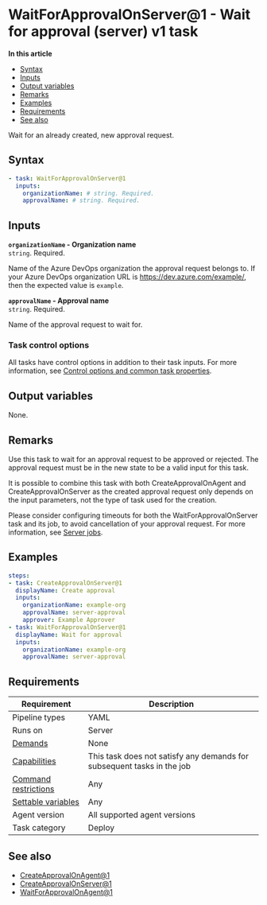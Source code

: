 # WaitForApprovalOnServer@1 - Wait for approval (server) v1 task

**In this article**
- [Syntax](#syntax)
- [Inputs](#inputs)
- [Output variables](#output-variables)
- [Remarks](#remarks)
- [Examples](#examples)
- [Requirements](#requirements)
- [See also](#see-also)

Wait for an already created, new approval request.

## Syntax

```yaml
- task: WaitForApprovalOnServer@1
  inputs:
    organizationName: # string. Required.
    approvalName: # string. Required.
```

## Inputs

**`organizationName` - Organization name**  
`string`. Required.

Name of the Azure DevOps organization the approval request belongs to. 
If your Azure DevOps organization URL is https://dev.azure.com/example/, then the expected value is `example`.

**`approvalName` - Approval name**  
`string`. Required.

Name of the approval request to wait for.

### Task control options

All tasks have control options in addition to their task inputs. 
For more information, see [Control options and common task properties](https://learn.microsoft.com/en-us/azure/devops/pipelines/yaml-schema/steps-task?view=azure-pipelines#common-task-properties).

## Output variables

None.

## Remarks

Use this task to wait for an approval request to be approved or rejected. The approval request must be in the new state to be a valid input for this task.

It is possible to combine this task with both CreateApprovalOnAgent and CreateApprovalOnServer as the created approval request only depends on the
input parameters, not the type of task used for the creation.

Please consider configuring timeouts for both the WaitForApprovalOnServer task and its job, to avoid cancellation of your approval request.
For more information, see [Server jobs](https://learn.microsoft.com/en-us/azure/devops/pipelines/process/phases?view=azure-devops#server-jobs).


## Examples

```yaml
steps:
- task: CreateApprovalOnServer@1
  displayName: Create approval
  inputs:
    organizationName: example-org
    approvalName: server-approval
    approver: Example Approver
- task: WaitForApprovalOnServer@1
  displayName: Wait for approval
  inputs:
    organizationName: example-org  
    approvalName: server-approval
```

## Requirements

|Requirement|Description|
|---|---|
|Pipeline types|YAML|
|Runs on|Server|
|[Demands](https://learn.microsoft.com/en-us/azure/devops/pipelines/yaml-schema/pool-demands?view=azure-pipelines)|None|
|[Capabilities](https://learn.microsoft.com/en-us/azure/devops/pipelines/agents/agents?view=azure-devops#capabilities)|This task does not satisfy any demands for subsequent tasks in the job|
|[Command restrictions](https://learn.microsoft.com/en-us/azure/devops/pipelines/security/templates?view=azure-devops#agent-logging-command-restrictions)|Any|
|[Settable variables](https://learn.microsoft.com/en-us/azure/devops/pipelines/security/templates?view=azure-devops#agent-logging-command-restrictions)|Any|
|Agent version|All supported agent versions|
|Task category|Deploy|

## See also
- [CreateApprovalOnAgent@1](/flexible-approvals/tasks/create-approval-on-agent/create-approval-on-agent-v1.md)
- [CreateApprovalOnServer@1](/flexible-approvals/tasks/create-approval-on-server/create-approval-on-server-v1.md)
- [WaitForApprovalOnAgent@1](/flexible-approvals/tasks/wait-for-approval-on-agent/wait-for-approval-on-agent-v1.md)